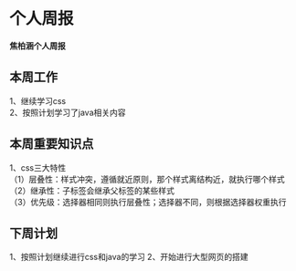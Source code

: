 # 个人周报 #
**焦柏涵个人周报**
## 本周工作 ##
1、继续学习css  
2、按照计划学习了java相关内容
## 本周重要知识点 ##
1、css三大特性  
（1）层叠性：样式冲突，遵循就近原则，那个样式离结构近，就执行哪个样式  
（2）继承性：子标签会继承父标签的某些样式  
（3）优先级：选择器相同则执行层叠性；选择器不同，则根据选择器权重执行
## 下周计划 ##
1、按照计划继续进行css和java的学习
2、开始进行大型网页的搭建